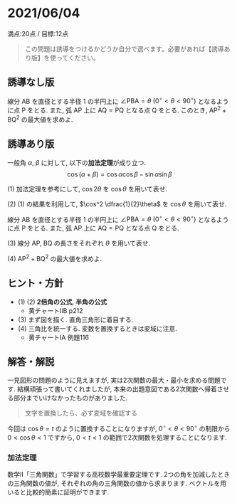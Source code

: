# 2021/06/04

満点:20点 / 目標:12点

> この問題は誘導をつけるかどうか自分で選べます。必要があれば【誘導あり版】を使ってください。

## 誘導なし版

線分 $\mathrm{AB}$ を直径とする半径 $1$ の半円上に $\angle \mathrm{PBA} = \theta \ (0^\circ<\theta<90^\circ)$ となるように点 $\mathrm{P}$ をとる. また, 弧 $\mathrm{AP}$ 上に $\mathrm{AQ}=\mathrm{PQ}$ となる点 $\mathrm{Q}$ をとる. このとき, $\mathrm{AP}^2+\mathrm{BQ}^2$ の最大値を求めよ.

<div style="page-break-before:always"></div>

## 誘導あり版

一般角 $\alpha$, $\beta$ に対して, 以下の**加法定理**が成り立つ.
$$\cos(\alpha + \beta) = \cos \alpha \cos \beta - \sin \alpha \sin \beta$$

(1) 加法定理を参考にして, $\cos 2 \theta$ を $\cos \theta$ を用いて表せ.

(2) (1) の結果を利用して, $\cos^2 \dfrac{1}{2}\theta$ を $\cos \theta$ を用いて表せ.

線分 $\mathrm{AB}$ を直径とする半径 $1$ の半円上に $\angle \mathrm{PBA} = \theta \ (0^\circ<\theta<90^\circ)$ となるように点 $\mathrm{P}$ をとる. また, 弧 $\mathrm{AP}$ 上に $\mathrm{AQ}=\mathrm{PQ}$ となる点 $\mathrm{Q}$ をとる.

(3) 線分 $\mathrm{AP}$, $\mathrm{BQ}$ の長さをそれぞれ $\theta$ を用いて表せ.

(4) $\mathrm{AP}^2+\mathrm{BQ}^2$ の最大値を求めよ.

## ヒント・方針

- (1) (2) **2倍角の公式**, **半角の公式** 
    - 黄チャートIIB p212
- (3) まず図を描く. 直角三角形に着目する.
- (4) 三角比を統一する. 変数を置換するときは変域に注意.
    - 黄チャートIA 例題116

<div style="page-break-before:always"></div>

## 解答・解説

一見図形の問題のように見えますが, 実は2次関数の最大・最小を求める問題です. 結構頑張って書いてくれましたが, 本来の出題意図である2次関数へ帰着させる部分までいけなかったものがありました.

> 文字を置換したら、必ず変域を確認する

今回は $\cos \theta = t$ のように置換することになりますが, $0^\circ < \theta < 90^\circ$ の制限から $0 < \cos \theta < 1$ ですから, $0 < t < 1$ の範囲で2次関数を処理することになります.

### 加法定理

数学II「三角関数」で学習する高校数学最重要定理です. 2つの角を加減したときの三角関数の値が, それぞれの角の三角関数の値から求まります.
ベクトルを用いると比較的簡素に証明ができます.